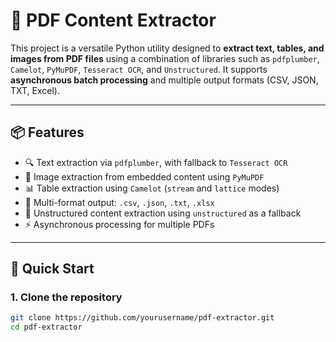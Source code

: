 # 🧾 PDF Content Extractor

This project is a versatile Python utility designed to **extract text, tables, and images from PDF files** using a combination of libraries such as `pdfplumber`, `Camelot`, `PyMuPDF`, `Tesseract OCR`, and `Unstructured`. It supports **asynchronous batch processing** and multiple output formats (CSV, JSON, TXT, Excel).

---

## 📦 Features

- 🔍 Text extraction via `pdfplumber`, with fallback to `Tesseract OCR`
- 📸 Image extraction from embedded content using `PyMuPDF`
- 📊 Table extraction using `Camelot` (`stream` and `lattice` modes)
- 📁 Multi-format output: `.csv`, `.json`, `.txt`, `.xlsx`
- 🧠 Unstructured content extraction using `unstructured` as a fallback
- ⚡ Asynchronous processing for multiple PDFs

---

## 🚀 Quick Start

### 1. **Clone the repository**
```bash
git clone https://github.com/yourusername/pdf-extractor.git
cd pdf-extractor
